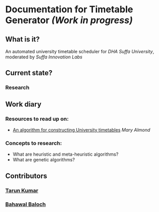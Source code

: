 # Documentation for **Timetable Generator** *(Work in progress)*

## What is it?
An automated university timetable scheduler for *DHA Suffa University*, moderated by *Suffa Innovation Labs*


## Current state?

### Research

## Work diary
### Resources to read up on: 
- [An algorithm for constructing University timetables](https://academic.oup.com/comjnl/article-pdf/8/4/331/1121803/8-4-331.pdf) *Mary Almond*


### Concepts to research:
- What are heuristic and meta-heuristic algorithms?
- What are genetic algorithms?


## Contributors
### [Tarun Kumar](https://github.com/sinnytk)
### [Bahawal Baloch](https://github.com/bahawal32)


